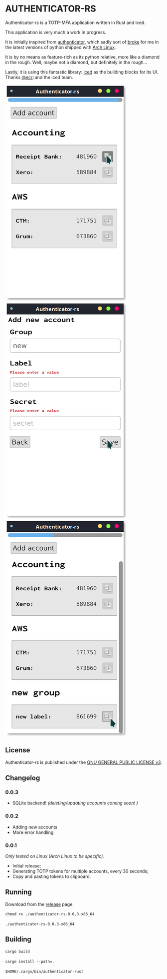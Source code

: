 AUTHENTICATOR-RS
==================
Authenticator-rs is a TOTP-MFA application written in Rust and Iced.

This application is very much a work in progress.

It is initially inspired from [authenticator](https://gitlab.gnome.org/World/Authenticator), which sadly sort of 
[broke](https://aur.archlinux.org/packages/authenticator/) for me 
in the latest versions of python shipped with [Arch Linux](https://www.archlinux.org/).

It is by no means as feature-rich as its python relative, more like a diamond in the rough. Well, maybe not a diamond, 
but definitely in the rough...

Lastly, it is using this fantastic library: [iced](https://github.com/hecrj/iced) as the building blocks for its UI.
Thanks [@ecrj](https://github.com/hecrj) and the iced team.

<kbd>![authenticator-rs](./authenticator-rs-main.png "Authenticator RS")</kbd>
<kbd>![authenticator-rs](./authenticator-rs-add-account.png "Authenticator RS")</kbd>
<kbd>![authenticator-rs](./authenticator-rs-main2.png "Authenticator RS")</kbd>

## License

Authenticator-rs is published under the [GNU GENERAL PUBLIC LICENSE v3](./README.md).

## Changelog

### 0.0.3

* SQLite backend! _(deleting/updating accounts coming soon! )_

### 0.0.2

* Adding new accounts
* More error handling

### 0.0.1

_Only tested on Linux (Arch Linux to be specific)._

* Initial release;
* Generating TOTP tokens for multiple accounts, every 30 seconds;
* Copy and pasting tokens to clipboard.

## Running

Download from the [release](https://github.com/grumlimited/authenticator-rs/releases) page.

    chmod +x ./authenticator-rs-0.0.3-x86_64

    ./authenticator-rs-0.0.3-x86_64

## Building

    cargo build
    
    cargo install --path=.
    
    $HOME/.cargo/bin/authenticator-rust
    